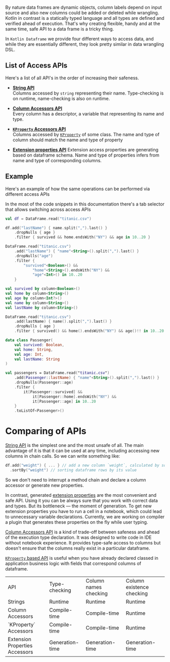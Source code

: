 [//]: # (title: Access APIs)

<!---IMPORT org.jetbrains.kotlinx.dataframe.samples.api.ApiLevels-->

By nature data frames are dynamic objects, column labels depend on input source and also new columns could be added or deleted while wrangling. Kotlin in contrast is a statically typed language and all types are defined and verified ahead of execution. That's why creating flexible, handy and at the same time, safe API to a data frame is a tricky thing.

In `Kotlin Dataframe` we provide four different ways to access data, and while they are essentially different, they look pretty similar in data wrangling DSL.

## List of Access APIs
Here's a list of all API's in the order of increasing their safeness.

* [**String API**](stringApi.md) <br/>
  Columns accessed by `string` representing their name. Type-checking is on runtime, name-checking is also on runtime.

* [**Column Accessors API**](columnAccessorsApi.md) <br />
  Every column has a descriptor, a variable that representing its name and type.

* [**`KProperty` Accessors API**](KPropertiesApi.md) <br />
  Columns accessed by [`KProperty`](https://kotlinlang.org/docs/reflection.html#property-references) of some class. The name and type of column should match the name and type of property

* [**Extension properties API**](extensionPropertiesApi.md)
  Extension access properties are generating based on dataframe schema. Name and type of properties infers from name and type of corresponding columns.

## Example
Here's an example of how the same operations can be performed via different access APIs

<note>
In the most of the code snippets in this documentation there's a tab selector that allows switching across access APIs
</note>

<tabs>
<tab title = "Generated Properties">
        
<!---FUN extensionProperties1-->

```kotlin
val df = DataFrame.read("titanic.csv")
```

<!---END-->

<!---FUN extensionProperties2-->

```kotlin
df.add("lastName") { name.split(",").last() }
    .dropNulls { age }
    .filter { survived && home.endsWith("NY") && age in 10..20 }
```

<!---END-->

</tab>
<tab title="Strings">

<!---FUN strings-->

```kotlin
DataFrame.read("titanic.csv")
    .add("lastName") { "name"<String>().split(",").last() }
    .dropNulls("age")
    .filter {
        "survived"<Boolean>() &&
            "home"<String>().endsWith("NY") &&
            "age"<Int>() in 10..20
    }
```

<!---END-->

</tab>
<tab title="Accessors">
        
<!---FUN accessors3-->

```kotlin
val survived by column<Boolean>()
val home by column<String>()
val age by column<Int?>()
val name by column<String>()
val lastName by column<String>()

DataFrame.read("titanic.csv")
    .add(lastName) { name().split(",").last() }
    .dropNulls { age }
    .filter { survived() && home().endsWith("NY") && age()!! in 10..20 }
```

<!---END-->

</tab>
<tab title = "KProperties">

<!---FUN kproperties1-->

```kotlin
data class Passenger(
    val survived: Boolean,
    val home: String,
    val age: Int,
    val lastName: String
)

val passengers = DataFrame.read("titanic.csv")
    .add(Passenger::lastName) { "name"<String>().split(",").last() }
    .dropNulls(Passenger::age)
    .filter {
        it[Passenger::survived] &&
            it[Passenger::home].endsWith("NY") &&
            it[Passenger::age] in 10..20
    }
    .toListOf<Passenger>()
```

<!---END-->

</tab>
</tabs>

# Comparing of APIs
[String API](stringApi.md) is the simplest one and the most unsafe of all. The main advantage of it is that it can be used at any time, including accessing new columns in chain calls. So we can write something like:
```kotlin
df.add("weight") { ... } // add a new column `weight`, calculated by some expression
  .sortBy("weight") // sorting dataframe rows by its value
```
So we don't need to interrupt a method chain and declare a column accessor or generate new properties.

In contrast, generated [extension properties](extensionPropertiesApi.md) are the most convenient and safe API. Using it you can be always sure that you work with correct data and types. But its bottleneck — the moment of generation. To get new extension properties you have to run a cell in a notebook, which could lead to unnecessary variable declarations. Currently, we are working on compiler a plugin that generates these properties on the fly while user typing.

[Column Accessors API](columnAccessorsApi.md) is a kind of trade-off between safeness and ahead of the execution type declaration. It was designed to write code in IDE without notebook experience. It provides type-safe access to columns but doesn't ensure that the columns really exist in a particular dataframe.

[`KProperty` based API](KPropertiesApi.md) is useful when you have already declared classed in application business logic with fields that correspond columns of dataframe.

<table>
    <tr>
        <td> API </td>
        <td> Type-checking </td>
        <td> Column names checking </td>
        <td> Column existence checking </td>
    </tr>
    <tr>
        <td> Strings </td>
        <td> Runtime </td>
        <td> Runtime </td>
        <td> Runtime </td>
    </tr>
    <tr>
        <td> Column Accessors </td>
        <td> Compile-time </td>
        <td> Compile-time </td>
        <td> Runtime </td>
    </tr>
    <tr>
        <td> `KProperty` Accessors </td>
        <td> Compile-time </td>
        <td> Compile-time </td>
        <td> Runtime </td>
    </tr>
    <tr>
        <td> Extension Properties Accessors </td>
        <td> Generation-time </td>
        <td> Generation-time </td>
        <td> Generation-time </td>
    </tr>
</table>
